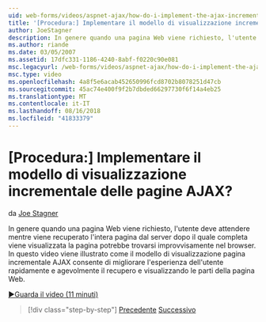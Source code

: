 ```yaml
---
uid: web-forms/videos/aspnet-ajax/how-do-i-implement-the-ajax-incremental-page-display-pattern
title: '[Procedura:] Implementare il modello di visualizzazione incrementale delle pagine AJAX? | Microsoft Docs'
author: JoeStagner
description: In genere quando una pagina Web viene richiesto, l'utente deve attendere mentre viene recuperato l'intera pagina dal server dopo il quale la pagina operazione completata viene visualizzato sudde...
ms.author: riande
ms.date: 03/05/2007
ms.assetid: 17dfc331-1186-4240-8abf-f0220c90e081
msc.legacyurl: /web-forms/videos/aspnet-ajax/how-do-i-implement-the-ajax-incremental-page-display-pattern
msc.type: video
ms.openlocfilehash: 4a8f5e6acab452650996fcd8702b8078251d47cb
ms.sourcegitcommit: 45ac74e400f9f2b7dbded66297730f6f14a4eb25
ms.translationtype: MT
ms.contentlocale: it-IT
ms.lasthandoff: 08/16/2018
ms.locfileid: "41833379"
---
```

<a name="how-do-i-implement-the-ajax-incremental-page-display-pattern"></a>[Procedura:] Implementare il modello di visualizzazione incrementale delle pagine AJAX?
====================
da [Joe Stagner](https://github.com/JoeStagner)

In genere quando una pagina Web viene richiesto, l'utente deve attendere mentre viene recuperato l'intera pagina dal server dopo il quale completa viene visualizzata la pagina potrebbe trovarsi improvvisamente nel browser. In questo video viene illustrato come il modello di visualizzazione pagina incrementale AJAX consente di migliorare l'esperienza dell'utente rapidamente e agevolmente il recupero e visualizzando le parti della pagina Web.

[&#9654;Guarda il video (11 minuti)](https://channel9.msdn.com/Blogs/ASP-NET-Site-Videos/how-do-i-implement-the-ajax-incremental-page-display-pattern)

> [!div class="step-by-step"]
> [Precedente](how-do-i-implement-the-ajax-paging-pattern.md)
> [Successivo](how-do-i-implement-the-incremental-page-display-pattern-using-http-get-and-post.md)

